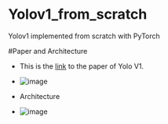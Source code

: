 # Yolov1_from_scratch
Yolov1 implemented from scratch with PyTorch


#Paper and Architecture

- This is the [link](https://arxiv.org/pdf/1506.02640.pdf) to the paper of Yolo V1.
- ![image](https://user-images.githubusercontent.com/71833423/165343855-64e2db76-4ac6-444c-83bc-7c0646e16be7.png)

- Architecture
- ![image](https://user-images.githubusercontent.com/71833423/165343998-edd711ad-4213-4cf7-b88d-fd2062ff16be.png)
